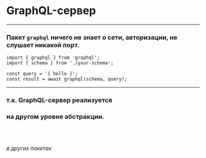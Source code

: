 # GraphQL-сервер

-----

### Пакет `graphql` ничего не знает о сети, авторизации, не слушает никакой порт.

<pre><code>import { graphql } from 'graphql';
import { schema } from './your-schema';

const query = '{ hello }';
const result = await graphql(schema, query);
</code></pre>

-----

### т.к. GraphQL-сервер реализуется

### на другом уровне абстракции.

<br />
<br />

*в других пакетах*